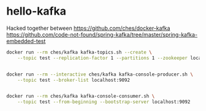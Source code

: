 # hello-kafka

Hacked together between
https://github.com/ches/docker-kafka
https://github.com/code-not-found/spring-kafka/tree/master/spring-kafka-embedded-test



```bash
docker run --rm ches/kafka kafka-topics.sh --create \
    --topic test --replication-factor 1 --partitions 1 --zookeeper localhost:2181


docker run --rm --interactive ches/kafka kafka-console-producer.sh \
    --topic test --broker-list localhost:9092


docker run --rm ches/kafka kafka-console-consumer.sh \
    --topic test --from-beginning --bootstrap-server localhost:9092

```